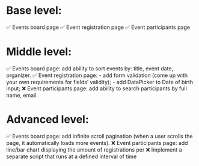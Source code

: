 # Base level: 
✅ Events board page
✅ Event registration page
✅ Event participants page

# Middle level:
✅ Events board page: add ability to sort events by: title, event date, organizer.
✅ Event registration page:
    - add form validation (come up with your own requirements for fields’ validity);
    - add DataPicker to Date of birth input;
❌ Event participants page: add ability to search participants by full name, email.

# Advanced level:
✅ Events board page: add infinite scroll pagination (when a user scrolls the page, it automatically loads more events).
❌ Event participants page: add line/bar chart displaying the amount of registrations per
❌ Implement a separate script that runs at a defined interval of time
